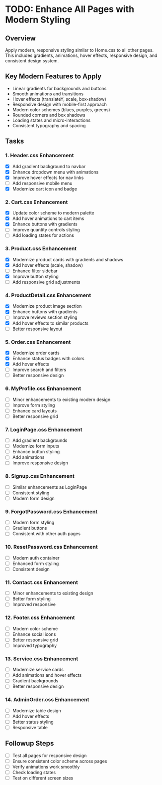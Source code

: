 # TODO: Enhance All Pages with Modern Styling

## Overview
Apply modern, responsive styling similar to Home.css to all other pages. This includes gradients, animations, hover effects, responsive design, and consistent design system.

## Key Modern Features to Apply
- Linear gradients for backgrounds and buttons
- Smooth animations and transitions
- Hover effects (translateY, scale, box-shadow)
- Responsive design with mobile-first approach
- Modern color schemes (blues, purples, greens)
- Rounded corners and box shadows
- Loading states and micro-interactions
- Consistent typography and spacing

## Tasks

### 1. Header.css Enhancement
- [x] Add gradient background to navbar
- [x] Enhance dropdown menu with animations
- [x] Improve hover effects for nav links
- [ ] Add responsive mobile menu
- [x] Modernize cart icon and badge

### 2. Cart.css Enhancement
- [x] Update color scheme to modern palette
- [x] Add hover animations to cart items
- [x] Enhance buttons with gradients
- [ ] Improve quantity controls styling
- [ ] Add loading states for actions

### 3. Product.css Enhancement
- [x] Modernize product cards with gradients and shadows
- [x] Add hover effects (scale, shadow)
- [ ] Enhance filter sidebar
- [x] Improve button styling
- [ ] Add responsive grid adjustments

### 4. ProductDetail.css Enhancement
- [x] Modernize product image section
- [x] Enhance buttons with gradients
- [ ] Improve reviews section styling
- [x] Add hover effects to similar products
- [ ] Better responsive layout

### 5. Order.css Enhancement
- [x] Modernize order cards
- [x] Enhance status badges with colors
- [x] Add hover effects
- [ ] Improve search and filters
- [ ] Better responsive design

### 6. MyProfile.css Enhancement
- [ ] Minor enhancements to existing modern design
- [ ] Improve form styling
- [ ] Enhance card layouts
- [ ] Better responsive grid

### 7. LoginPage.css Enhancement
- [ ] Add gradient backgrounds
- [ ] Modernize form inputs
- [ ] Enhance button styling
- [ ] Add animations
- [ ] Improve responsive design

### 8. Signup.css Enhancement
- [ ] Similar enhancements as LoginPage
- [ ] Consistent styling
- [ ] Modern form design

### 9. ForgotPassword.css Enhancement
- [ ] Modern form styling
- [ ] Gradient buttons
- [ ] Consistent with other auth pages

### 10. ResetPassword.css Enhancement
- [ ] Modern auth container
- [ ] Enhanced form styling
- [ ] Consistent design

### 11. Contact.css Enhancement
- [ ] Minor enhancements to existing design
- [ ] Better form styling
- [ ] Improved responsive

### 12. Footer.css Enhancement
- [ ] Modern color scheme
- [ ] Enhance social icons
- [ ] Better responsive grid
- [ ] Improved typography

### 13. Service.css Enhancement
- [ ] Modernize service cards
- [ ] Add animations and hover effects
- [ ] Gradient backgrounds
- [ ] Better responsive design

### 14. AdminOrder.css Enhancement
- [ ] Modernize table design
- [ ] Add hover effects
- [ ] Better status styling
- [ ] Responsive table

## Followup Steps
- [ ] Test all pages for responsive design
- [ ] Ensure consistent color scheme across pages
- [ ] Verify animations work smoothly
- [ ] Check loading states
- [ ] Test on different screen sizes
